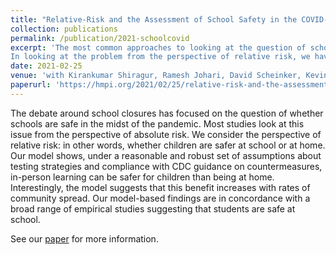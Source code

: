 ```yaml
---
title: "Relative-Risk and the Assessment of School Safety in the COVID-19 Pandemic"
collection: publications
permalink: /publication/2021-schoolcovid
excerpt: 'The most common approaches to looking at the question of school safety focus on absolute risk.  By contrast, we take the perspective that the situation warrants an approach that evaluates school safety from the perspective of relative risk: i.e., are open schools more or less safe than the surrounding community?
In looking at the problem from the perspective of relative risk, we have found a fascinating result. Under most scenarios, students would be as safe or safer in school as in their community.'
date: 2021-02-25
venue: 'with Kirankumar Shiragur, Ramesh Johari, David Scheinker, Kevin Schulman, and Kristan Staudenmayer (Work in Progress)'
paperurl: 'https://hmpi.org/2021/02/25/relative-risk-and-the-assessment-of-school-safety-in-the-covid-19-pandemic-schools-may-offer-students-shelter-from-the-storm-2-25/'
---
```

The debate around school closures has focused on the question of whether schools are safe in the midst of the pandemic. Most studies look at this issue from the perspective of absolute risk. We consider the perspective of relative risk: in other words, whether children are safer at school or at home. Our model shows, under a reasonable and robust set of assumptions about testing strategies and compliance with CDC guidance on countermeasures, in-person learning can be safer for children than being at home. Interestingly, the model suggests that this benefit increases with rates of community spread. Our model-based findings are in concordance with a broad range of empirical studies suggesting that students are safe at school.

See our [paper](https://hmpi.org/2021/02/25/relative-risk-and-the-assessment-of-school-safety-in-the-covid-19-pandemic-schools-may-offer-students-shelter-from-the-storm-2-25/) for more information.
